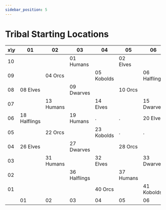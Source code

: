 ```yaml
---
sidebar_position: 5
---
```


# Tribal Starting Locations

|x\y|01|02|03|04|05|06|07|08|09|10|
|--|--|--|--|--|--|--|--|--|--|--|
|10| | |01 Humans| |02 Elves| |03 Dwarves| | | |
|09| |04 Orcs| |05 Kobolds| |06 Halflings| |07 Humans| | |
|08|08 Elves| |09 Dwarves| |10 Orcs| |11 Kobolds| |12 Halflings| |
|07| |13 Humans| |14 Elves| |15 Dwarves| |16 Orcs| |17 Kobolds|
|06|18 Halflings||19 Humans|.|.|20 Elves||21 Dwarves||
|05||22 Orcs||23 Kobolds|.|.||24 Halflings||25 Humans|
|04|26 Elves||27 Dwarves||28 Orcs||29 Kobolds||30 Halflings||
|03||31 Humans||32 Elves||33 Dwarves||34 Orcs||35 Kobolds|
|02|||36 Halflings||37 Humans||38 Elves||39 Dwarves||
|01||||40 Orcs||41 Kobolds||42 Halflings|||
||01|02|03|04|05|06|07|08|09|10|
